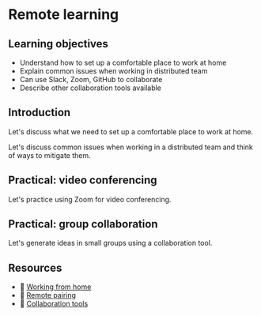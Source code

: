 # Remote learning

## Learning objectives

- Understand how to set up a comfortable place to work at home
- Explain common issues when working in distributed team
- Can use Slack, Zoom, GitHub to collaborate
- Describe other collaboration tools available

## Introduction

Let's discuss what we need to set up a comfortable place to work at home.

Let's discuss common issues when working in a distributed team and think of ways to mitigate them.

## Practical: video conferencing

Let's practice using Zoom for video conferencing.

## Practical: group collaboration

Let's generate ideas in small groups using a collaboration tool.

## Resources

- :pill: [Working from home](https://github.com/makersacademy/course/blob/master/pills/working-from-home.md)
- :pill: [Remote pairing](https://github.com/makersacademy/course/blob/master/pills/remote-pairing.md)
- :pill: [Collaboration tools](https://github.com/makersacademy/course/blob/master/pills/collaboration-tools.md)

